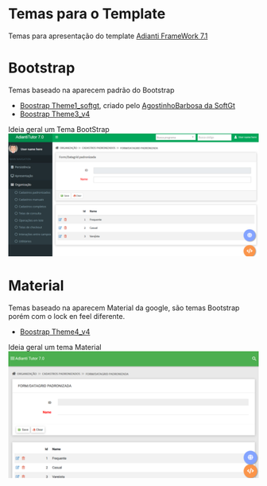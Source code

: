 # Temas para o Template
Temas para apresentação do template [Adianti FrameWork 7.1](https://www.adianti.com.br/)

# Bootstrap
Temas baseado na aparecem padrão do Bootstrap

* [Boostrap Theme1_softgt](template/bootstrap_them1_softgt.md), criado pelo [AgostinhoBarbosa da SoftGt](https://github.com/AgostinhoBarbosa) 
* [Boostrap Theme3_v4](template/bootstrap_theme3_v4.md)

Ideia geral um Tema BootStrap
![theme_bootstrap](img/theme_bootstrap.png)


# Material
Temas baseado na aparecem Material da google, são temas Bootstrap porém com o lock en feel diferente.

* [Boostrap Theme4_v4](template/material_theme4_v4.md)

Ideia geral um tema Material
![theme_material](img/theme_material.png)